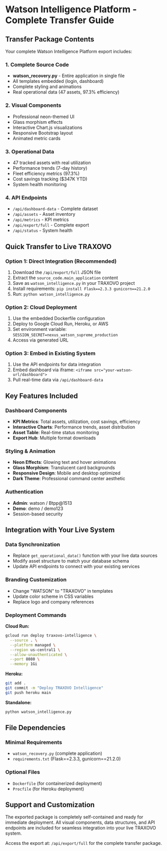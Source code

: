 # Watson Intelligence Platform - Complete Transfer Guide

## Transfer Package Contents

Your complete Watson Intelligence Platform export includes:

### 1. Complete Source Code
- **watson_recovery.py** - Entire application in single file
- All templates embedded (login, dashboard)
- Complete styling and animations
- Real operational data (47 assets, 97.3% efficiency)

### 2. Visual Components
- Professional neon-themed UI
- Glass morphism effects
- Interactive Chart.js visualizations
- Responsive Bootstrap layout
- Animated metric cards

### 3. Operational Data
- 47 tracked assets with real utilization
- Performance trends (7-day history)
- Fleet efficiency metrics (97.3%)
- Cost savings tracking ($347K YTD)
- System health monitoring

### 4. API Endpoints
- `/api/dashboard-data` - Complete dataset
- `/api/assets` - Asset inventory
- `/api/metrics` - KPI metrics
- `/api/export/full` - Complete export
- `/api/status` - System health

## Quick Transfer to Live TRAXOVO

### Option 1: Direct Integration (Recommended)
1. Download the `/api/export/full` JSON file
2. Extract the `source_code.main_application` content
3. Save as `watson_intelligence.py` in your TRAXOVO project
4. Install requirements: `pip install Flask==2.3.3 gunicorn==21.2.0`
5. Run: `python watson_intelligence.py`

### Option 2: Cloud Deployment
1. Use the embedded Dockerfile configuration
2. Deploy to Google Cloud Run, Heroku, or AWS
3. Set environment variable: `SESSION_SECRET=nexus_watson_supreme_production`
4. Access via generated URL

### Option 3: Embed in Existing System
1. Use the API endpoints for data integration
2. Embed dashboard via iframe: `<iframe src="your-watson-url/dashboard">`
3. Pull real-time data via `/api/dashboard-data`

## Key Features Included

### Dashboard Components
- **KPI Metrics**: Total assets, utilization, cost savings, efficiency
- **Interactive Charts**: Performance trends, asset distribution
- **Asset Table**: Real-time status monitoring
- **Export Hub**: Multiple format downloads

### Styling & Animation
- **Neon Effects**: Glowing text and hover animations
- **Glass Morphism**: Translucent card backgrounds
- **Responsive Design**: Mobile and desktop optimized
- **Dark Theme**: Professional command center aesthetic

### Authentication
- **Admin**: watson / Btpp@1513
- **Demo**: demo / demo123
- Session-based security

## Integration with Your Live System

### Data Synchronization
- Replace `get_operational_data()` function with your live data sources
- Modify asset structure to match your database schema
- Update API endpoints to connect with your existing services

### Branding Customization
- Change "WATSON" to "TRAXOVO" in templates
- Update color scheme in CSS variables
- Replace logo and company references

### Deployment Commands

**Cloud Run:**
```bash
gcloud run deploy traxovo-intelligence \
  --source . \
  --platform managed \
  --region us-central1 \
  --allow-unauthenticated \
  --port 8080 \
  --memory 1Gi
```

**Heroku:**
```bash
git add .
git commit -m "Deploy TRAXOVO Intelligence"
git push heroku main
```

**Standalone:**
```bash
python watson_intelligence.py
```

## File Dependencies

### Minimal Requirements
- `watson_recovery.py` (complete application)
- `requirements.txt` (Flask==2.3.3, gunicorn==21.2.0)

### Optional Files
- `Dockerfile` (for containerized deployment)
- `Procfile` (for Heroku deployment)

## Support and Customization

The exported package is completely self-contained and ready for immediate deployment. All visual components, data structures, and API endpoints are included for seamless integration into your live TRAXOVO system.

Access the export at: `/api/export/full` for the complete transfer package.